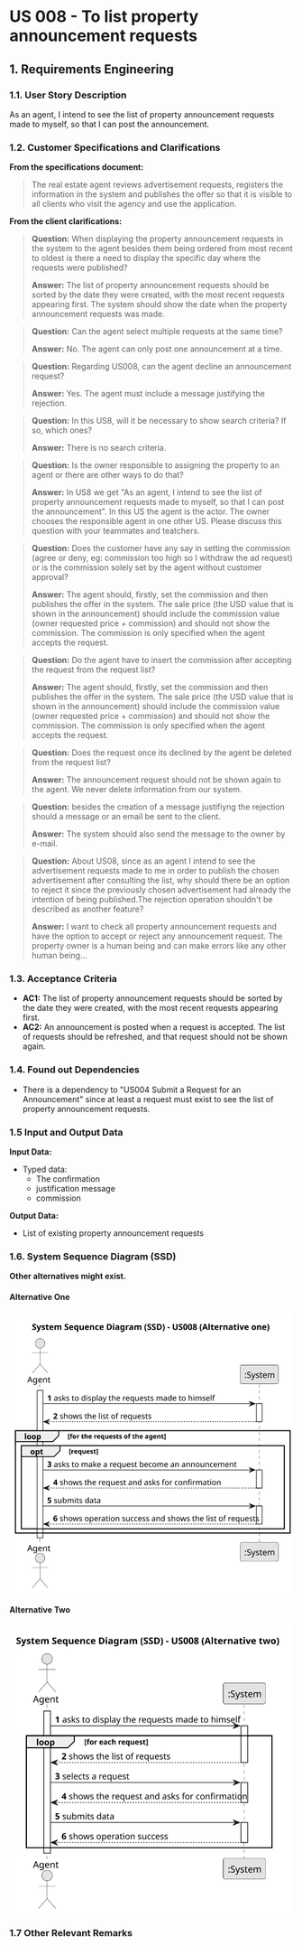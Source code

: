 # US 008 - To list property announcement requests

## 1. Requirements Engineering


### 1.1. User Story Description


As an agent, I intend to see the list of property announcement requests made to myself, so that I can post the announcement.



### 1.2. Customer Specifications and Clarifications 


**From the specifications document:**

> The real estate agent reviews advertisement requests, registers the information in the system and publishes the offer so that it is visible to all clients who visit the agency and use the application.



**From the client clarifications:**

> **Question:** When displaying the property announcement requests in the system to the agent besides them being ordered from most recent to oldest is there a need to display the specific day where the requests were published?
>  
> **Answer:** The list of property announcement requests should be sorted by the date they were created, with the most recent requests appearing first. The system should show the date when the property announcement requests was made.


> **Question:** Can the agent select multiple requests at the same time?
>
> **Answer:**  No. The agent can only post one announcement at a time.


> **Question:** Regarding US008, can the agent decline an announcement request?
>
> **Answer:** Yes. The agent must include a message justifying the rejection.


> **Question:** In this US8, will it be necessary to show search criteria? If so, which ones?
>
> **Answer:** There is no search criteria.


> **Question:** Is the owner responsible to assigning the property to an agent or there are other ways to do that?
>
> **Answer:** In US8 we get "As an agent, I intend to see the list of property announcement requests made to myself, so that I can post the announcement". In this US the agent is the actor.
The owner chooses the responsible agent in one other US. Please discuss this question with your teammates and teatchers.


> **Question:** Does the customer have any say in setting the commission (agree or deny, eg: commission too high so I withdraw the ad request) or is the commission solely set by the agent without customer approval?
>
> **Answer:** The agent should, firstly, set the commission and then publishes the offer in the system. The sale price (the USD value that is shown in the announcement) should include the commission value (owner requested price + commission) and should not show the commission. The commission is only specified when the agent accepts the request.


> **Question:** Do the agent have to insert the commission after accepting the request from the request list?
>
> **Answer:** The agent should, firstly, set the commission and then publishes the offer in the system. The sale price (the USD value that is shown in the announcement) should include the commission value (owner requested price + commission) and should not show the commission. The commission is only specified when the agent accepts the request.


> **Question:** Does the request once its declined by the agent be deleted from the request list?
>
> **Answer:** The announcement request should not be shown again to the agent. We never delete information from our system.


> **Question:** besides the creation of a message justifiyng the rejection should a message or an email be sent to the client.
>
> **Answer:** The system should also send the message to the owner by e-mail.


> **Question:** About US08, since as an agent I intend to see the advertisement requests made to me in order to publish the chosen advertisement after consulting the list, why should there be an option to reject it since the previously chosen advertisement had already the intention of being published.The rejection operation shouldn't be described as another feature?
>
> **Answer:** I want to check all property announcement requests and have the option to accept or reject any announcement request. The property owner is a human being and can make errors like any other human being...


### 1.3. Acceptance Criteria


* **AC1:** The list of property announcement requests should be sorted by the date they were created, with the most recent requests appearing first.
* **AC2:** An announcement is posted when a request is accepted. The list of requests should be refreshed, and that request should not be shown again.


### 1.4. Found out Dependencies


* There is a dependency to "US004 Submit a Request for an Announcement" since at least a request must exist to see the list of property announcement requests.


### 1.5 Input and Output Data


**Input Data:**

* Typed data:
	* The confirmation
    * justification message 
    * commission


**Output Data:**

* List of existing property announcement requests

### 1.6. System Sequence Diagram (SSD)

**Other alternatives might exist.**

#### Alternative One

![System Sequence Diagram - Alternative One](svg/us008-system-sequence-diagram-alternative-one.svg)


#### Alternative Two

![System Sequence Diagram - Alternative Two](svg/us008-system-sequence-diagram-alternative-two.svg)


### 1.7 Other Relevant Remarks

